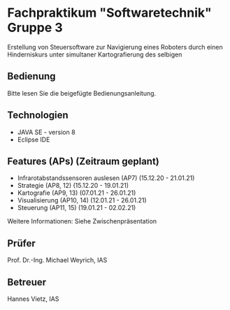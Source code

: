 # Fachpraktikum "Softwaretechnik" Gruppe 3
Erstellung von Steuersoftware zur Navigierung eines Roboters durch einen Hinderniskurs unter simultaner Kartografierung des selbigen


## Bedienung
Bitte lesen Sie die beigefügte Bedienungsanleitung.


## Technologien
* JAVA SE - version 8
* Eclipse IDE

## Features (APs) (Zeitraum geplant)
* Infrarotabstandssensoren auslesen (AP7) (15.12.20 - 21.01.21)
* Strategie (AP8, 12) (15.12.20 - 19.01.21)
* Kartografie (AP9, 13) (07.01.21 - 26.01.21)
* Visualisierung (AP10, 14) (12.01.21 - 26.01.21)
* Steuerung (AP11, 15) (19.01.21 - 02.02.21)

Weitere Informationen:
Siehe Zwischenpräsentation


## Prüfer
Prof. Dr.-Ing. Michael Weyrich, IAS

## Betreuer
Hannes Vietz, IAS


